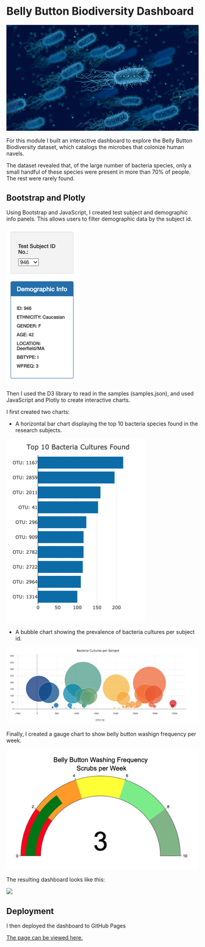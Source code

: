 
# Belly Button Biodiversity Dashboard

<img src="https://github.com/tn64/Belly-Button-Biodiversity/blob/main/static/images/Bacteria.png">

For this module I built an interactive dashboard to explore the Belly Button Biodiversity dataset, which catalogs the microbes that colonize human navels.

The dataset revealed that, of the large number of bacteria species, only a small handful of these species were present in more than 70% of people. The rest were rarely found.

## Bootstrap and Plotly
Using Bootstrap and JavaScript, I created test subject and demographic info panels. This allows users to filter demographic data by the subject id.

<img src="https://github.com/tn64/Belly-Button-Biodiversity/blob/main/static/images/Panels.png"><br>

Then I used the D3 library to read in the samples (samples.json), and used JavaScript and Plotly to create interactive charts.

I first created two charts:
- A horizontal bar chart displaying the top 10 bacteria species found in the research subjects.

<img src="https://github.com/tn64/Belly-Button-Biodiversity/blob/main/static/images/bar_chart.png"><br>

- A bubble chart showing the prevalence of bacteria cultures per subject id.

<img src="https://github.com/tn64/Belly-Button-Biodiversity/blob/main/static/images/bubble_chart.png"><br>

Finally, I created a gauge chart to show belly button washign frequency per week.

<img src="https://github.com/tn64/Belly-Button-Biodiversity/blob/main/static/images/gauge_chart.png"><br>

The resulting dashboard looks like this:

<img src="page"><br>

## Deployment
I then deployed the dashboard to GitHub Pages

<a href="url">The page can be viewed here.</a>

